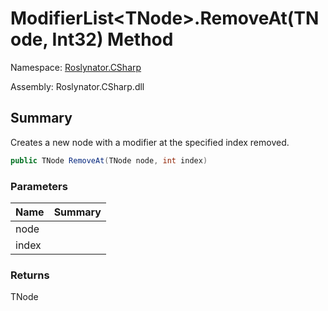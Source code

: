 # ModifierList\<TNode>\.RemoveAt\(TNode, Int32\) Method

Namespace: [Roslynator.CSharp](../../README.md)

Assembly: Roslynator\.CSharp\.dll

## Summary

Creates a new node with a modifier at the specified index removed\.

```csharp
public TNode RemoveAt(TNode node, int index)
```

### Parameters

| Name | Summary |
| ---- | ------- |
| node | |
| index | |

### Returns

TNode

